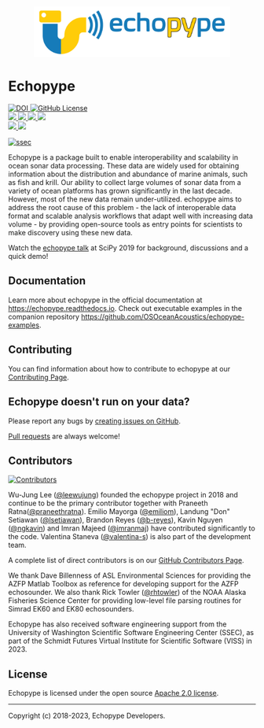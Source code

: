 <div align="center">
  <img src="https://raw.githubusercontent.com/OSOceanAcoustics/echopype/master/docs/source/_static/echopype_logo_banner.png" width="400">
</div>

# Echopype

<div>
  <a href="https://doi.org/10.5281/zenodo.3906999">
    <img src="https://img.shields.io/badge/DOI-10.5281/zenodo.3906999-blue" alt="DOI">
  </a>

  <a href="https://raw.githubusercontent.com/OSOceanAcoustics/echopype/master/LICENSE">
    <img alt="GitHub License" src="https://img.shields.io/github/license/OSOceanAcoustics/echopype">
  </a>
</div>

<div>
  <a href="https://github.com/OSOceanAcoustics/echopype/actions/workflows/build.yaml">
    <img src="https://github.com/OSOceanAcoustics/echopype/actions/workflows/build.yaml/badge.svg"/>
  </a>

  <a href="https://results.pre-commit.ci/latest/github/OSOceanAcoustics/echopype/master">
    <img src="https://results.pre-commit.ci/badge/github/OSOceanAcoustics/echopype/master.svg"/>
  </a>

  <a href="https://echopype.readthedocs.io/en/latest/?badge=latest">
    <img src="https://readthedocs.org/projects/echopype/badge/?version=latest"/>
  </a>

  <a href="https://codecov.io/gh/OSOceanAcoustics/echopype">
    <img src="https://codecov.io/gh/OSOceanAcoustics/echopype/branch/master/graph/badge.svg?token=GT98F919XR"/>
  </a>
</div>

<div>
  <a href="https://pypi.org/project/echopype/">
    <img src="https://img.shields.io/pypi/v/echopype.svg"/>
  </a>

  <a href="https://anaconda.org/conda-forge/echopype">
    <img src="https://img.shields.io/conda/vn/conda-forge/echopype.svg"/>
  </a>
</div>

[![ssec](https://img.shields.io/badge/SSEC-Project-purple?logo=data:image/png;base64,iVBORw0KGgoAAAANSUhEUgAAAA0AAAAOCAQAAABedl5ZAAAACXBIWXMAAAHKAAABygHMtnUxAAAAGXRFWHRTb2Z0d2FyZQB3d3cuaW5rc2NhcGUub3Jnm+48GgAAAMNJREFUGBltwcEqwwEcAOAfc1F2sNsOTqSlNUopSv5jW1YzHHYY/6YtLa1Jy4mbl3Bz8QIeyKM4fMaUxr4vZnEpjWnmLMSYCysxTcddhF25+EvJia5hhCudULAePyRalvUteXIfBgYxJufRuaKuprKsbDjVUrUj40FNQ11PTzEmrCmrevPhRcVQai8m1PRVvOPZgX2JttWYsGhD3atbHWcyUqX4oqDtJkJiJHUYv+R1JbaNHJmP/+Q1HLu2GbNoSm3Ft0+Y1YMdPSTSwQAAAABJRU5ErkJggg==&style=plastic)](https://escience.washington.edu/echopype/)

Echopype is a package built to enable interoperability and scalability in ocean sonar data processing. These data are widely used for obtaining information about the distribution and abundance of marine animals, such as fish and krill. Our ability to collect large volumes of sonar data from a variety of ocean platforms has grown significantly in the last decade. However, most of the new data remain under-utilized. echopype aims to address the root cause of this problem - the lack of interoperable data format and scalable analysis workflows that adapt well with increasing data volume - by providing open-source tools as entry points for scientists to make discovery using these new data.

Watch the [echopype talk](https://www.youtube.com/watch?v=qboH7MyHrpU)
at SciPy 2019 for background, discussions and a quick demo!

## Documentation

Learn more about echopype in the official documentation at https://echopype.readthedocs.io. Check out executable examples in the companion repository https://github.com/OSOceanAcoustics/echopype-examples.


## Contributing

You can find information about how to contribute to echopype at our [Contributing Page](https://echopype.readthedocs.io/en/latest/contributing.html).


## Echopype doesn't run on your data?

Please report any bugs by [creating issues on GitHub](https://medium.com/nyc-planning-digital/writing-a-proper-github-issue-97427d62a20f).

[Pull requests](https://jarednielsen.com/learn-git-fork-pull-request/) are always welcome!


Contributors
------------

[![Contributors](https://contrib.rocks/image?repo=OSOceanAcoustics/echopype)](https://github.com/OSOceanAcoustics/echopype/graphs/contributors)

Wu-Jung Lee ([@leewujung](https://github.com/leewujung))
founded the echopype project in 2018 and continue to be the primary contributor
together with Praneeth Ratna([@praneethratna](https://github.com/praneethratna)).
Emilio Mayorga ([@emiliom](https://github.com/emiliom)),
Landung "Don" Setiawan ([@lsetiawan](https://github.com/lsetiawan)),
Brandon Reyes ([@b-reyes](https://github.com/b-reyes)),
Kavin Nguyen ([@ngkavin](https://github.com/ngkavin))
and Imran Majeed ([@imranmaj](https://github.com/imranmaj))
have contributed significantly to the code.
Valentina Staneva ([@valentina-s](https://github.com/valentina-s)) is also part of the development team.

A complete list of direct contributors is on our [GitHub Contributors Page](https://github.com/OSOceanAcoustics/echopype/graphs/contributors).

We thank Dave Billenness of ASL Environmental Sciences for
providing the AZFP Matlab Toolbox as reference for developing
support for the AZFP echosounder.
We also thank Rick Towler ([@rhtowler](https://github.com/rhtowler))
of the NOAA Alaska Fisheries Science Center
for providing low-level file parsing routines for
Simrad EK60 and EK80 echosounders.

Echopype has also received software engineering support from
the University of Washington Scientific Software Engineering Center (SSEC),
as part of the Schmidt Futures Virtual Institute for Scientific Software (VISS) in 2023.


## License

Echopype is licensed under the open source [Apache 2.0 license](https://opensource.org/licenses/Apache-2.0).

---------------

Copyright (c) 2018-2023, Echopype Developers.
